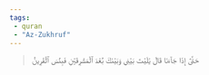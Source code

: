 ```yaml
---
tags: 
 - quran 
 - "Az-Zukhruf"
---
```


> حَتَّىٰٓ إِذَا جَآءَنَا قَالَ يَٰلَيۡتَ بَيۡنِي وَبَيۡنَكَ بُعۡدَ ٱلۡمَشۡرِقَيۡنِ فَبِئۡسَ ٱلۡقَرِينُ
